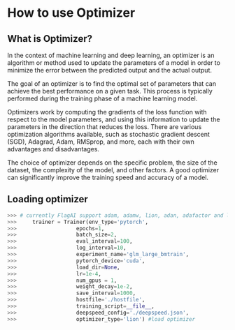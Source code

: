 # How to use Optimizer

## What is Optimizer?
In the context of machine learning and deep learning, 
an optimizer is an algorithm or method used to update the parameters of a model in order to minimize the error between the predicted output and the actual output.

The goal of an optimizer is to find the optimal set of parameters that can achieve the best performance on a given task. 
This process is typically performed during the training phase of a machine learning model.

Optimizers work by computing the gradients of the loss function with respect to the model parameters, 
and using this information to update the parameters in the direction that reduces the loss. 
There are various optimization algorithms available, 
such as stochastic gradient descent (SGD), Adagrad, Adam, RMSprop, and more, each with their own advantages and disadvantages.

The choice of optimizer depends on the specific problem, the size of the dataset, 
the complexity of the model, and other factors. 
A good optimizer can significantly improve the training speed and accuracy of a model.




## Loading optimizer
```python
>>> # currently FlagAI support adam, adamw, lion, adan, adafactor and lamb, which can be defined by setting optimizer_type when defining Trainer
>>>     trainer = Trainer(env_type='pytorch',
>>>                   epochs=1,
>>>                   batch_size=2,
>>>                   eval_interval=100,
>>>                   log_interval=10,
>>>                   experiment_name='glm_large_bmtrain',
>>>                   pytorch_device='cuda',
>>>                   load_dir=None,
>>>                   lr=1e-4,
>>>                   num_gpus = 1,
>>>                   weight_decay=1e-2,
>>>                   save_interval=1000,
>>>                   hostfile='./hostfile',
>>>                   training_script=__file__,
>>>                   deepspeed_config='./deepspeed.json',
>>>                   optimizer_type='lion') #load optimizer
```

